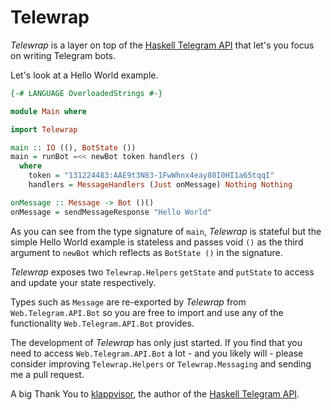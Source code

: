 Telewrap
========

*Telewrap* is a layer on top of the [Haskell Telegram API](https://github.com/klappvisor/haskell-telegram-api)
that let's you focus on writing Telegram bots.

Let's look at a Hello World example.

```haskell
{-# LANGUAGE OverloadedStrings #-}

module Main where

import Telewrap

main :: IO ((), BotState ())
main = runBot =<< newBot token handlers ()
  where
    token = "131224483:AAE9t3N83-1FwWhnx4eay80I0HI1a65tqqI"
    handlers = MessageHandlers (Just onMessage) Nothing Nothing

onMessage :: Message -> Bot ()()
onMessage = sendMessageResponse "Hello World"
```

As you can see from the type signature of `main`, *Telewrap* is stateful but
the simple Hello World example is stateless and passes void `()` as the 
third argument to `newBot` which reflects as `BotState ()` in the signature.

*Telewrap* exposes two `Telewrap.Helpers` `getState` and `putState` to access and
update your state respectively.

Types such as `Message` are re-exported by *Telewrap* from `Web.Telegram.API.Bot`
so you are free to import and use any of the functionality `Web.Telegram.API.Bot`
provides.

The development of *Telewrap* has only just started. If you find that
you need to access `Web.Telegram.API.Bot` a lot - and you likely will - please 
consider improving `Telewrap.Helpers` or `Telewrap.Messaging` and sending me a 
pull request.

A big Thank You to [klappvisor](https://github.com/klappvisor), the author of 
the [Haskell Telegram API](https://github.com/klappvisor/haskell-telegram-api).